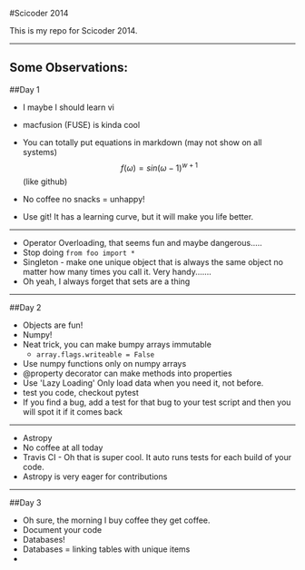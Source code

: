 #Scicoder 2014

This is my repo for Scicoder 2014. 

-----------

Some Observations:
------------------

##Day 1
* I maybe I should learn vi
* macfusion (FUSE) is kinda cool
* You can totally put equations in markdown (may not show on all systems)
$$f(\omega) = sin(\omega - 1)^{w + 1}$$ 
(like github)
* No coffee no snacks = unhappy!


* Use git! It has a learning curve, but it will make you life better. 

-------
* Operator Overloading, that seems fun and maybe dangerous.....
* Stop doing `from foo import *`
* Singleton - make one unique object that is always the same object no matter how many times you call it. Very handy.......
* Oh yeah, I always forget that sets are a thing

---------
##Day 2
* Objects are fun!
* Numpy!
* Neat trick, you can make bumpy arrays immutable 
	* `array.flags.writeable = False`
* Use numpy functions only on numpy arrays 
* @property decorator can make methods into properties 
* Use 'Lazy Loading' Only load data when you need it, not before. 
* test you code, checkout pytest 
* If you find a bug, add a test for that bug to your test script and then you will spot it if it comes back

-----------------
* Astropy
* No coffee at all today 
* Travis CI - Oh that is super cool. It auto runs tests for each build of your code. 
* Astropy is very eager for contributions 
-------------
##Day 3
* Oh sure, the morning I buy coffee they get coffee. 
* Document your code
* Databases! 
* Databases = linking tables with unique items 
* 